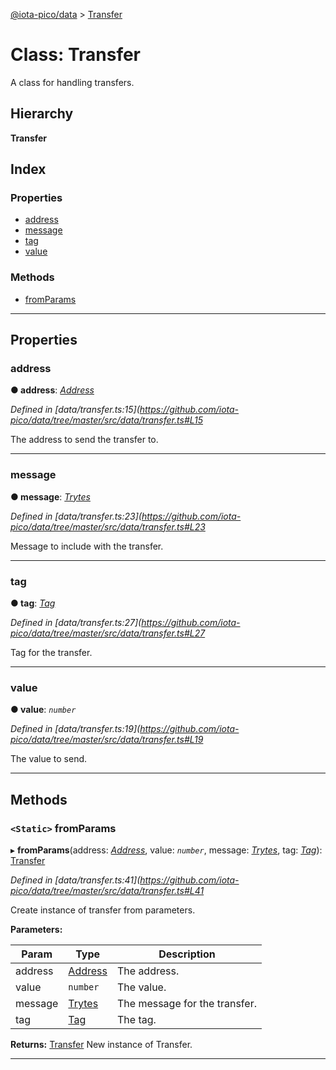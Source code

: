 [@iota-pico/data](../README.md) > [Transfer](../classes/transfer.md)

# Class: Transfer

A class for handling transfers.

## Hierarchy

**Transfer**

## Index

### Properties

* [address](transfer.md#address)
* [message](transfer.md#message)
* [tag](transfer.md#tag)
* [value](transfer.md#value)

### Methods

* [fromParams](transfer.md#fromparams)

---

## Properties

<a id="address"></a>

###  address

**● address**: *[Address](address.md)*

*Defined in [data/transfer.ts:15](https://github.com/iota-pico/data/tree/master/src/data/transfer.ts#L15*

The address to send the transfer to.

___
<a id="message"></a>

###  message

**● message**: *[Trytes](trytes.md)*

*Defined in [data/transfer.ts:23](https://github.com/iota-pico/data/tree/master/src/data/transfer.ts#L23*

Message to include with the transfer.

___
<a id="tag"></a>

###  tag

**● tag**: *[Tag](tag.md)*

*Defined in [data/transfer.ts:27](https://github.com/iota-pico/data/tree/master/src/data/transfer.ts#L27*

Tag for the transfer.

___
<a id="value"></a>

###  value

**● value**: *`number`*

*Defined in [data/transfer.ts:19](https://github.com/iota-pico/data/tree/master/src/data/transfer.ts#L19*

The value to send.

___

## Methods

<a id="fromparams"></a>

### `<Static>` fromParams

▸ **fromParams**(address: *[Address](address.md)*, value: *`number`*, message: *[Trytes](trytes.md)*, tag: *[Tag](tag.md)*): [Transfer](transfer.md)

*Defined in [data/transfer.ts:41](https://github.com/iota-pico/data/tree/master/src/data/transfer.ts#L41*

Create instance of transfer from parameters.

**Parameters:**

| Param | Type | Description |
| ------ | ------ | ------ |
| address | [Address](address.md) |  The address. |
| value | `number` |  The value. |
| message | [Trytes](trytes.md) |  The message for the transfer. |
| tag | [Tag](tag.md) |  The tag. |

**Returns:** [Transfer](transfer.md)
New instance of Transfer.

___

